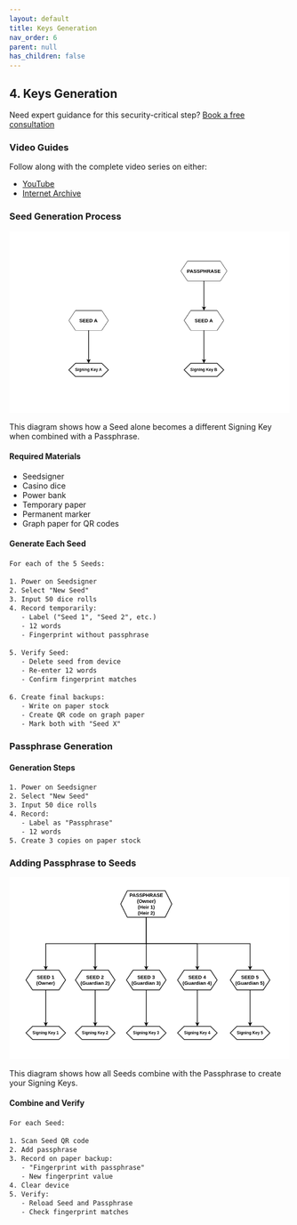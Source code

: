 ```yaml
---
layout: default
title: Keys Generation
nav_order: 6
parent: null
has_children: false
---
```


## 4. Keys Generation

Need expert guidance for this security-critical step? [Book a free consultation](https://thebitcoinbackup.com)

### Video Guides
Follow along with the complete video series on either:
- [YouTube](https://www.youtube.com/watch?v=buji9H42VFc&list=PL3s9juCCLq05UbdxikNPa8hOmddvS2BPa&index=22)
- [Internet Archive](https://archive.org/details/the-bitcoin-backup-self-inheritance-protocol/Section+4+-+Lesson+1.mp4)

### Seed Generation Process

![Seed and Passphrase Combination](https://github.com/TheBitcoinBackup/Self-Inheritance-Protocol/blob/main/assets/images/Passphrase-Seed.png)

This diagram shows how a Seed alone becomes a different Signing Key when combined with a Passphrase.

#### Required Materials
- Seedsigner
- Casino dice
- Power bank
- Temporary paper
- Permanent marker
- Graph paper for QR codes

#### Generate Each Seed
```
For each of the 5 Seeds:

1. Power on Seedsigner
2. Select "New Seed"
3. Input 50 dice rolls
4. Record temporarily:
   - Label ("Seed 1", "Seed 2", etc.)
   - 12 words
   - Fingerprint without passphrase

5. Verify Seed:
   - Delete seed from device
   - Re-enter 12 words
   - Confirm fingerprint matches

6. Create final backups:
   - Write on paper stock
   - Create QR code on graph paper
   - Mark both with "Seed X"
```

### Passphrase Generation

#### Generation Steps
```
1. Power on Seedsigner
2. Select "New Seed"
3. Input 50 dice rolls
4. Record:
   - Label as "Passphrase"
   - 12 words
5. Create 3 copies on paper stock
```

### Adding Passphrase to Seeds

![Wallet Regeneration Flowchart](https://github.com/TheBitcoinBackup/Self-Inheritance-Protocol/blob/main/assets/images/Vault%20Setup.png)

This diagram shows how all Seeds combine with the Passphrase to create your Signing Keys.

#### Combine and Verify
```
For each Seed:

1. Scan Seed QR code
2. Add passphrase
3. Record on paper backup:
   - "Fingerprint with passphrase"
   - New fingerprint value
4. Clear device
5. Verify:
   - Reload Seed and Passphrase
   - Check fingerprint matches
```
